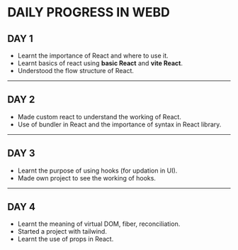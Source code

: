  # **DAILY PROGRESS IN WEBD**
 ## DAY 1
- Learnt the importance of React and where to use it.
- Learnt basics of react using **basic React** and **vite React**.
- Understood the flow structure of React.
  
---

 ## DAY 2
 - Made custom react to understand the working of React.
 - Use of bundler in React and the importance of syntax in React library.

---

## DAY 3
- Learnt the purpose of using hooks (for updation in UI).
- Made own project to see the working of hooks.

---
## DAY 4 
- Learnt the meaning of virtual DOM, fiber, reconciliation.
- Started a project with tailwind.
- Learnt the use of props in React.
